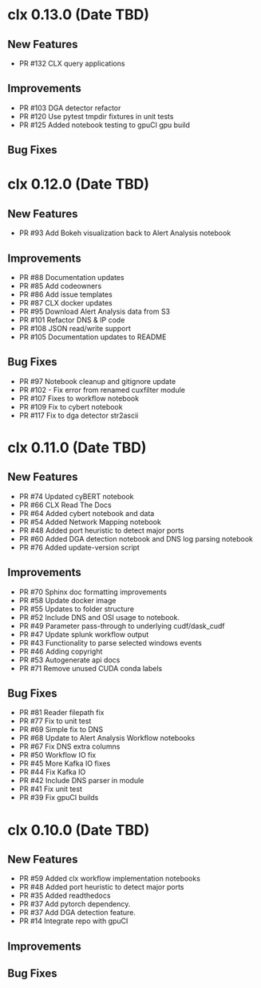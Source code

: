 # clx 0.13.0 (Date TBD)

## New Features
- PR #132 CLX query applications

## Improvements
- PR #103 DGA detector refactor
- PR #120 Use pytest tmpdir fixtures in unit tests
- PR #125 Added notebook testing to gpuCI gpu build

## Bug Fixes


# clx 0.12.0 (Date TBD)

## New Features
- PR #93 Add Bokeh visualization back to Alert Analysis notebook
 
## Improvements
- PR #88 Documentation updates
- PR #85 Add codeowners
- PR #86 Add issue templates
- PR #87 CLX docker updates
- PR #95 Download Alert Analysis data from S3
- PR #101 Refactor DNS & IP code
- PR #108 JSON read/write support
- PR #105 Documentation updates to README

## Bug Fixes
- PR #97 Notebook cleanup and gitignore update
- PR #102 - Fix error from renamed cuxfilter module
- PR #107 Fixes to workflow notebook
- PR #109 Fix to cybert notebook
- PR #117 Fix to dga detector str2ascii

# clx 0.11.0 (Date TBD)

## New Features
 - PR #74 Updated cyBERT notebook
 - PR #66 CLX Read The Docs
 - PR #64 Added cybert notebook and data
 - PR #54 Added Network Mapping notebook
 - PR #48 Added port heuristic to detect major ports
 - PR #60 Added DGA detection notebook and DNS log parsing notebook
 - PR #76 Added update-version script
 
## Improvements
 - PR #70 Sphinx doc formatting improvements
 - PR #58 Update docker image
 - PR #55 Updates to folder structure
 - PR #52 Include DNS and OSI usage to notebook.
 - PR #49 Parameter pass-through to underlying cudf/dask_cudf
 - PR #47 Update splunk workflow output
 - PR #43 Functionality to parse selected windows events
 - PR #46 Adding copyright
 - PR #53 Autogenerate api docs
 - PR #71 Remove unused CUDA conda labels

## Bug Fixes
 - PR #81 Reader filepath fix
 - PR #77 Fix to unit test
 - PR #69 Simple fix to DNS
 - PR #68 Update to Alert Analysis Workflow notebooks
 - PR #67 Fix DNS extra columns
 - PR #50 Workflow IO fix
 - PR #45 More Kafka IO fixes
 - PR #44 Fix Kafka IO
 - PR #42 Include DNS parser in module
 - PR #41 Fix unit test
 - PR #39 Fix gpuCI builds


# clx 0.10.0 (Date TBD)

## New Features
 - PR #59 Added clx workflow implementation notebooks
 - PR #48 Added port heuristic to detect major ports
 - PR #35 Added readthedocs
 - PR #37 Add pytorch dependency.
 - PR #37 Add DGA detection feature.
 - PR #14 Integrate repo with gpuCI

## Improvements

## Bug Fixes
